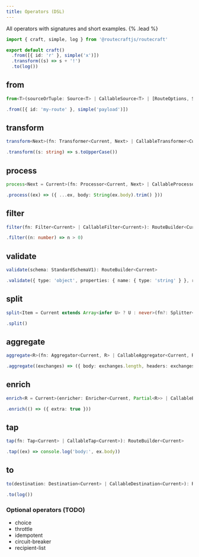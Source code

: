 ```yaml
---
title: Operators (DSL)
---
```


All operators with signatures and short examples. {% .lead %}

```ts
import { craft, simple, log } from '@routecraftjs/routecraft'

export default craft()
  .from([{ id: 'r' }, simple('x')])
  .transform((s) => s + '!')
  .to(log())
```

## from

```ts
from<T>(sourceOrTuple: Source<T> | CallableSource<T> | [RouteOptions, Source<T> | CallableSource<T>]): RouteBuilder<T>
```

```ts
.from([{ id: 'my-route' }, simple('payload')])
```

## transform

```ts
transform<Next>(fn: Transformer<Current, Next> | CallableTransformer<Current, Next>): RouteBuilder<Next>
```

```ts
.transform((s: string) => s.toUpperCase())
```

## process

```ts
process<Next = Current>(fn: Processor<Current, Next> | CallableProcessor<Current, Next>): RouteBuilder<Next>
```

```ts
.process((ex) => ({ ...ex, body: String(ex.body).trim() }))
```

## filter

```ts
filter(fn: Filter<Current> | CallableFilter<Current>): RouteBuilder<Current>
```

```ts
.filter((n: number) => n > 0)
```

## validate

```ts
validate(schema: StandardSchemaV1): RouteBuilder<Current>
```

```ts
.validate({ type: 'object', properties: { name: { type: 'string' } }, required: ['name'] })
```

## split

```ts
split<Item = Current extends Array<infer U> ? U : never>(fn?: Splitter<Current, Item> | CallableSplitter<Current, Item>): RouteBuilder<Item>
```

```ts
.split()
```

## aggregate

```ts
aggregate<R>(fn: Aggregator<Current, R> | CallableAggregator<Current, R>): RouteBuilder<R>
```

```ts
.aggregate((exchanges) => ({ body: exchanges.length, headers: exchanges[0].headers }))
```

## enrich

```ts
enrich<R = Current>(enricher: Enricher<Current, Partial<R>> | CallableEnricher<Current, Partial<R>>, aggregator?: EnrichAggregator<Current, Partial<R>>): RouteBuilder<R>
```

```ts
.enrich(() => ({ extra: true }))
```

## tap

```ts
tap(fn: Tap<Current> | CallableTap<Current>): RouteBuilder<Current>
```

```ts
.tap((ex) => console.log('body:', ex.body))
```

## to

```ts
to(destination: Destination<Current> | CallableDestination<Current>): RouteBuilder<Current>
```

```ts
.to(log())
```

### Optional operators (TODO)

- choice
- throttle
- idempotent
- circuit-breaker
- recipient-list
